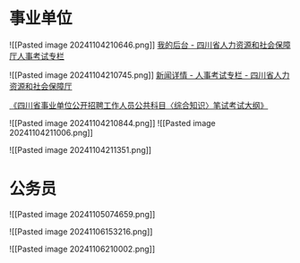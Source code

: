 # 事业单位
![[Pasted image 20241104210646.png]]
[我的后台 - 四川省人力资源和社会保障厅人事考试专栏](https://www.scpta.com.cn/user)

![[Pasted image 20241104210745.png]]
[新闻详情 - 人事考试专栏 - 四川省人力资源和社会保障厅](https://www.scpta.com.cn/content-61-ECC000A0E86D7A09AF3D6E1A415E8C7F)

[《四川省事业单位公开招聘工作人员公共科目〈综合知识〉笔试考试大纲》](https://www.kdocs.cn/l/crIIcON7EwTC)

![[Pasted image 20241104210844.png]]
![[Pasted image 20241104211006.png]]

![[Pasted image 20241104211351.png]]

# 公务员
![[Pasted image 20241105074659.png]]

![[Pasted image 20241106153216.png]]

![[Pasted image 20241106210002.png]]

